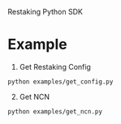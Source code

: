 Restaking Python SDK

# Example

1. Get Restaking Config

```
python examples/get_config.py
```

2. Get NCN

```
python examples/get_ncn.py
```

